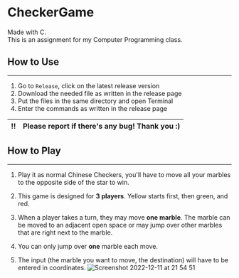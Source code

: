 # CheckerGame

Made with C.   
This is an assignment for my Computer Programming class.

## How to Use

---

1. Go to `Release`, click on the latest release version
2. Download the needed file as written in the release page
3. Put the files in the same directory and open Terminal
4. Enter the commands as written in the release page

| :bangbang: | Please report if there's any bug! Thank you :) |
|:----------:|:-----------------------------------------------|

## How to Play

---


1. Play it as normal Chinese Checkers, you'll have to move all your marbles to the opposite side of the star to win.

2. This game is designed for **3 players**. Yellow starts first, then green, and red.
3. When a player takes a turn, they may move **one marble**. The marble can be moved to an adjacent open space or may jump over other marbles that are right next to the marble.
4. You can only jump over **one** marble each move.
5. The input (the marble you want to move, the destination) will have to be entered in coordinates.
![Screenshot 2022-12-11 at 21 54 51](https://user-images.githubusercontent.com/71718049/206907793-cfdb35a0-c3ef-4ecc-8522-ca83ec7e318a.png)
